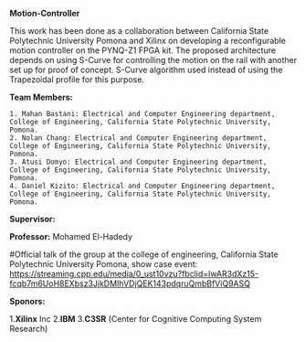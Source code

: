 **Motion-Controller**

This work has been done as a collaboration between California State Polytechnic University Pomona and Xilinx on developing a reconfigurable motion controller on the PYNQ-Z1 FPGA kit. The proposed architecture depends on using S-Curve for controlling the motion on the rail with another set up for proof of concept. S-Curve algorithm used instead of using the Trapezoidal profile for this purpose. 

**Team Members:**

    1. Mahan Bastani: Electrical and Computer Engineering department, College of Engineering, California State Polytechnic University, Pomona.  
    2. Nolan Chang: Electrical and Computer Engineering department, College of Engineering, California State Polytechnic University, Pomona.  
    3. Atusi Domyo: Electrical and Computer Engineering department, College of Engineering, California State Polytechnic University, Pomona.  
    4. Daniel Kizito: Electrical and Computer Engineering department, College of Engineering, California State Polytechnic University, Pomona.  
    
**Supervisor:**

**Professor:** Mohamed El-Hadedy 

#Official talk of the group at the college of engineering, California State Polytechnic University Pomona, show case event: https://streaming.cpp.edu/media/0_ust10vzu?fbclid=IwAR3dXz15-fcqb7m6UoH8EXbsz3JjkDMIhVDjQEK143pdqruQmbBfViQ9ASQ 

**Sponors:**

1.**Xilinx** Inc
2.**IBM** 
3.**C3SR** (Center for Cognitive Computing System Research)
